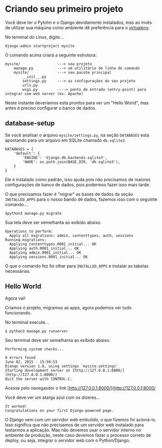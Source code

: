 Criando seu primeiro projeto
===

Você deve ter o Pytohn e o Django devidamente instalados, mas ao invês de 
utilizar sua máquina como ambiente dê preferência para o 
[virtualenv](http://www.devfuria.com.br/python/virtualenv/).


No terminal do Linux, digite...

    django-admin startproject mysite


O comando acima criará a seguinte estrutura:

    mysite/                 ---> seu projeto
        manage.py           ---> um utilitário de linha de comando
        mysite/             ---> seu pacote principal
            __init__.py
            settings.py     ---> as configurações do seu projeto
            urls.py
            wsgi.py         ----> ponto de entrada (entry-point) para integrar com web server (ex: Apache)

Neste instante deveríamos esta prontos para ver um "Hello World", mas antes é 
preciso configurar o banco de dados.


database-setup
---

Se você analisar o arquivo `mysite/settings.py`, na seção `DATABASES` esta 
apontando para um arquivo em SQLite
chamado `db.sqlite3`.

    DATABASES = {
        'default': {
            'ENGINE': 'django.db.backends.sqlite3',
            'NAME': os.path.join(BASE_DIR, 'db.sqlite3'),
        }
    }

Ele é instalado como padrão, isso ajuda pois não precisamos de maiores 
configurações de banco de dados, pois podermos
fazer isso mais tarde.

O que precisamos fazer é "migrar" as bases de dados da seção `INSTALLED_APPS` 
para o nosso bando de dados, fazemos isso
com o seguinte comando....

    $python3 manage.py migrate

Sua tela deve ser semelhanta ao exibido abaixo.

    Operations to perform:
      Apply all migrations: admin, contenttypes, auth, sessions
    Running migrations:
      Applying contenttypes.0001_initial... OK
      Applying auth.0001_initial... OK
      Applying admin.0001_initial... OK
      Applying sessions.0001_initial... OK

O que o comando fez foi olhar para `INSTALLED_APPS` e instalar as tabelas 
necessárias.



Hello World
---

Agora vai!

Criamos o projeto, migramos as apps, agora podemos ver tudo funcionando.

No terminal execute...

    $ python3 manage.py runserver

Seu terminal deve ser semelhanta ao exibido abaixo.

    Performing system checks...

    0 errors found
    June 02, 2015 - 15:50:53
    Django version 1.8, using settings 'mysite.settings'
    Starting development server at [http://127.0.0.1:8000/](http://127.0.0.1:8000/)
    Quit the server with CONTROL-C.

Acesse pelo navegasdor o link [http://127.0.0.1:8000/](http://127.0.0.1:8000/

Você deve ver um atarga azul com os dizeres...

    It worked!
    Congratulations on your first Django-powered page.

O Django vem com um servidor web embutido, o que fizemos foi acioná-lo. 
Isso significa que não precisamos de um servidor web instalado para testarmos a 
aplicação. Mas não devemos usar o servidor interno no ambiente de produção, 
neste caso devemos fazer o processo correto de deploy, ou seja, integrar o 
servidor web com o Python/Django.

